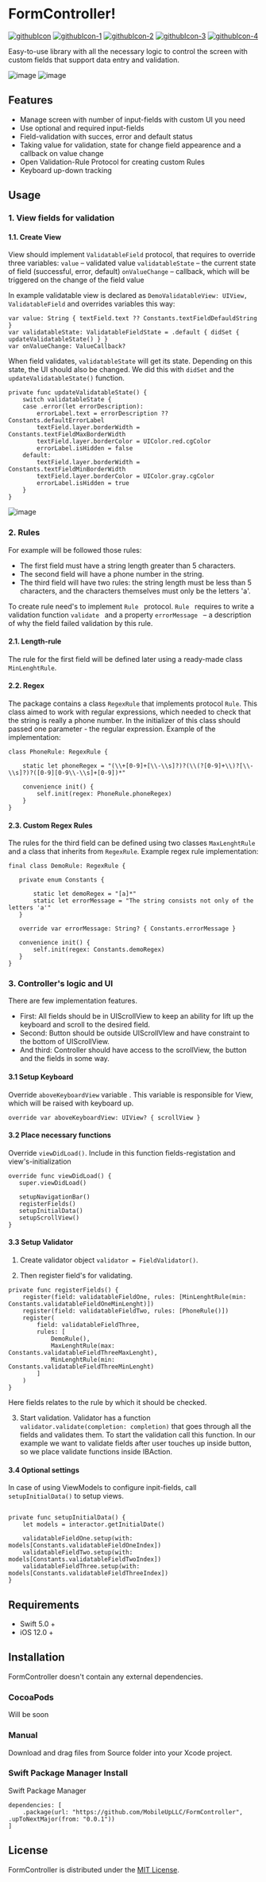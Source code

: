 # FormController!

[![githubIcon](https://user-images.githubusercontent.com/80983073/183376145-9738e9ca-1fc8-413a-9d01-75871731476b.png)](https://github.com/MobileUpLLC/FormController/new/main)
[![githubIcon-1](https://user-images.githubusercontent.com/80983073/183376152-fcdff7f9-8971-4250-90df-622f792c9ef9.png)](https://developer.apple.com/documentation/xcode-release-notes/swift-5-release-notes-for-xcode-10_2)
[![githubIcon-2](https://user-images.githubusercontent.com/80983073/183376159-db6fa792-44b5-4639-aa4c-d8c72a7ec28e.png)](https://developer.apple.com)
[![githubIcon-3](https://user-images.githubusercontent.com/80983073/183376162-1e432ab7-fe11-4c66-95a6-38c2687401d7.png)](https://developer.apple.com/documentation/xcode/adding-package-dependencies-to-your-app)
[![githubIcon-4](https://user-images.githubusercontent.com/80983073/183376168-2e38a743-39ed-461d-bca1-230866f5608c.png)](https://github.com/MobileUpLLC/FormController/blob/main/LICENSE)

Easy-to-use library with all the necessary logic to control the screen with custom fields that support data entry and validation.

![image](https://user-images.githubusercontent.com/80983073/183396205-a0be7fbc-d5db-4d24-b8b1-ae161434a640.png)
![image](https://user-images.githubusercontent.com/80983073/183376960-c53fa417-2da1-4932-89f3-fe3f8701daa3.png)

## Features

- Manage screen with number of input-fields with custom UI you need
- Use optional and required input-fields
- Field-validation with succes, error and default status
- Taking value for validation, state for change field appearence and a callback on value change
- Open Validation-Rule Protocol for creating custom Rules
- Keyboard up-down tracking

## Usage

### 1. View fields for validation

#### 1.1. Create View
View should implement ```ValidatableField``` protocol, that requires to override three variables: 
```value``` – validated value
```validatableState``` – the current state of field (successful, error, default)
```onValueChange``` – callback, which will be triggered on the change of the field value

In example validatable view is declared as ```DemoValidatableView: UIView, ValidatableField``` and overrides variables this way:

```
var value: String { textField.text ?? Constants.textFieldDefauldString }
var validatableState: ValidatableFieldState = .default { didSet { updateValidatableState() } }
var onValueChange: ValueCallback?
```

When field validates, ```validatableState``` will get its state. Depending on this state, the UI should also be changed. We did this with  ```didSet``` and the ```updateValidatableState()``` function. 

```
private func updateValidatableState() {
    switch validatableState {
    case .error(let errorDescription):
        errorLabel.text = errorDescription ?? Constants.defaultErrorLabel
        textField.layer.borderWidth = Constants.textFieldMaxBorderWidth
        textField.layer.borderColor = UIColor.red.cgColor
        errorLabel.isHidden = false
    default:
        textField.layer.borderWidth = Constants.textFieldMinBorderWidth
        textField.layer.borderColor = UIColor.gray.cgColor
        errorLabel.isHidden = true
    }
}
```

![image](https://user-images.githubusercontent.com/80983073/183380442-cf317b6e-c510-46d8-bf68-96e2ad88cd1e.png)


### 2.  Rules

For example will be followed those rules:
- The first field must have a string length greater than 5 characters. 
- The second field will have a phone number in the string. 
- The third field will have two rules: the string length must be less than 5 characters, and the characters themselves must only be the letters 'a'.

To create rule need's to implement ```Rule ``` protocol. ```Rule ``` requires to write a validation function ```validate ``` and a property ```errorMessage ``` – a description of why the field failed validation by this rule. 

#### 2.1. Length-rule 
The rule for the first field will be defined later using a ready-made class ```MinLenghtRule```.

#### 2.2. Regex
The package contains a class ```RegexRule``` that implements protocol ```Rule```. This class aimed to work with regular expressions, which needed to check that the string is really a phone number. In the initializer of this class should passed one parameter - the regular expression. Example of the implementation: 


```
class PhoneRule: RegexRule {
    
    static let phoneRegex = "(\\+[0-9]+[\\-\\s]?)?(\\(?[0-9]+\\)?[\\-\\s]?)?([0-9][0-9\\-\\s]+[0-9])*"
    
    convenience init() {
        self.init(regex: PhoneRule.phoneRegex)
    }
}
```

#### 2.3. Custom Regex Rules
The rules for the third field can be defined using two classes ```MaxLenghtRule``` and a class that inherits from ```RegexRule```. Example regex rule implementation:


 ```
final class DemoRule: RegexRule {
    
    private enum Constants {
        
        static let demoRegex = "[a]*"
        static let errorMessage = "The string consists not only of the letters 'a'"
    }
    
    override var errorMessage: String? { Constants.errorMessage }
    
    convenience init() {
        self.init(regex: Constants.demoRegex)
    }
}
 ```
 
### 3. Controller's logic and UI

There are few implementation features. 
- First: All fields should be in UIScrollView to keep an ability for lift up the keyboard and scroll to the desired field. 
- Second: Button should be outside UIScrollVIew and have constraint to the bottom of UIScrollView. 
- And third: Controller should have access to the scrollView, the button and the fields in some way.
 
#### 3.1 Setup Keyboard
Override ```aboveKeyboardView``` variable . This variable is responsible for View, which will be raised with keyboard up. 


```
override var aboveKeyboardView: UIView? { scrollView }
 ```
 
#### 3.2 Place necessary functions
Override ```viewDidLoad()```. Include in this function fields-registation and view's-initialization

 ```
override func viewDidLoad() {
    super.viewDidLoad()
    
    setupNavigationBar()
    registerFields()
    setupInitialData()
    setupScrollView()
}
 ```
 
#### 3.3 Setup Validator
1. Create validator object  ```validator = FieldValidator()```.

2. Then register field's for validating. 

```
private func registerFields() {
    register(field: validatableFieldOne, rules: [MinLenghtRule(min: Constants.validatableFieldOneMinLenght)])
    register(field: validatableFieldTwo, rules: [PhoneRule()])
    register(
        field: validatableFieldThree,
        rules: [
            DemoRule(),
            MaxLenghtRule(max: Constants.validatableFieldThreeMaxLenght),
            MinLenghtRule(min: Constants.validatableFieldThreeMinLenght)
        ]
    )
}
```

Here fields relates to the rule by which it should be checked. 

3. Start validation. 
Validator has a function ```validator.validate(completion: completion)``` that goes through all the fields and validates them. To start the validation call this function. In our example we want to validate fields after user touches up inside button, so we place validate functions inside IBAction.

#### 3.4 Optional settings
In case of using ViewModels to configure inpit-fields, call ```setupInitialData()``` to setup views.

``` 

private func setupInitialData() {
    let models = interactor.getInitialDate()
        
    validatableFieldOne.setup(with: models[Constants.validatableFieldOneIndex])
    validatableFieldTwo.setup(with: models[Constants.validatableFieldTwoIndex])
    validatableFieldThree.setup(with: models[Constants.validatableFieldThreeIndex])
}
```

## Requirements

- Swift 5.0 +
- iOS 12.0 +

## Installation

FormController doesn't contain any external dependencies.

### CocoaPods

Will be soon

### Manual

Download and drag files from Source folder into your Xcode project.

### Swift Package Manager Install

Swift Package Manager 

```
dependencies: [
    .package(url: "https://github.com/MobileUpLLC/FormController", .upToNextMajor(from: "0.0.1"))
]
```

## License

FormController is distributed under the [MIT License](https://github.com/MobileUpLLC/FormController/blob/main/LICENSE).